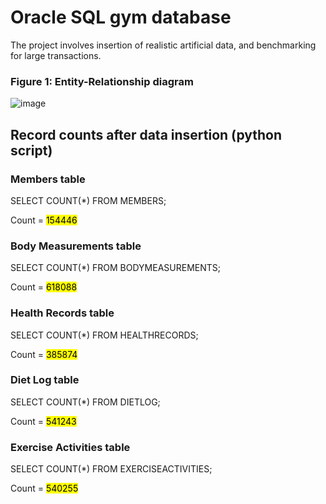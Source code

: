 # Oracle SQL gym database

The project involves insertion of realistic artificial data, and benchmarking for large transactions.

### Figure 1: Entity-Relationship diagram
![image](https://github.com/sprices-exist/Oracle-SQL-gym-database/assets/68065642/03810bcc-cf6e-4bc0-8a96-43119d755790)

Record counts after data insertion (python script)
-----------------

### Members table

SELECT COUNT(*) FROM MEMBERS;

Count  =  <mark>154446</mark>

### Body Measurements table

SELECT COUNT(*) FROM BODYMEASUREMENTS;

Count  =  <mark>618088</mark>

### Health Records table

SELECT COUNT(*) FROM HEALTHRECORDS;

Count  =  <mark>385874</mark>

### Diet Log table

SELECT COUNT(*) FROM DIETLOG;

Count  =  <mark>541243</mark>

### Exercise Activities table

SELECT COUNT(*) FROM EXERCISEACTIVITIES;

Count  =  <mark>540255</mark>
